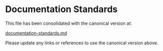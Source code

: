 <!--
Copyright (c) 2025 Eric C. Mumford (@heymumford)

This software was developed with analytical assistance from AI tools 
including Claude 3.7 Sonnet, Claude Code, and Google Gemini Deep Research,
which were used as paid services. All intellectual property rights 
remain exclusively with the copyright holder listed above.

Licensed under the Mozilla Public License 2.0
-->

# Documentation Standards

This file has been consolidated with the canonical version at:

[documentation-standards.md](docs/reference/standards/documentation-standards.md)

Please update any links or references to use the canonical version above.

